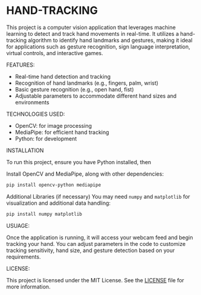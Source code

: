 # HAND-TRACKING

This project is a computer vision application that leverages machine learning to detect and track hand movements in real-time. It utilizes a hand-tracking algorithm to identify hand landmarks and gestures, making it ideal for applications such as gesture recognition, sign language interpretation, virtual controls, and interactive games.

FEATURES:
- Real-time hand detection and tracking
- Recognition of hand landmarks (e.g., fingers, palm, wrist)
- Basic gesture recognition (e.g., open hand, fist)
- Adjustable parameters to accommodate different hand sizes and environments

TECHNOLOGIES USED:
- OpenCV: for image processing
- MediaPipe: for efficient hand tracking
- Python: for development

INSTALLATION

To run this project, ensure you have Python installed, then

Install OpenCV and MediaPipe, along with other dependencies:
```bash
pip install opencv-python mediapipe
```

Additional Libraries (if necessary)
You may need `numpy` and `matplotlib` for visualization and additional data handling:
```bash
pip install numpy matplotlib
```

USUAGE:

Once the application is running, it will access your webcam feed and begin tracking your hand. You can adjust parameters in the code to customize tracking sensitivity, hand size, and gesture detection based on your requirements.

LICENSE:

This project is licensed under the MIT License. See the [LICENSE](LICENSE) file for more information.
